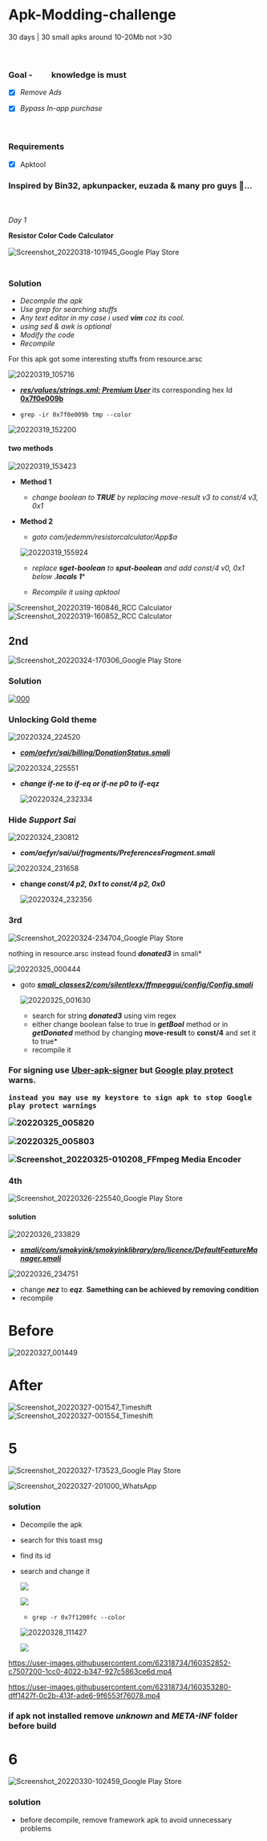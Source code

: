 # Apk-Modding-challenge
30 days | 30 small apks around 10-20Mb not >30 

ㅤㅤㅤㅤㅤㅤㅤㅤㅤㅤㅤㅤㅤㅤㅤㅤㅤㅤㅤㅤㅤㅤㅤㅤ

### Goal - <img src="https://img.shields.io/static/v1?label=&message=Smali&color=important&style=plastic&logoColor=violet" width="30" height="15"> knowledge is must
   - [x] *Remove Ads*
   - [x] *Bypass In-app purchase*


ㅤㅤㅤㅤㅤㅤㅤㅤㅤㅤㅤㅤㅤㅤㅤㅤㅤㅤㅤㅤㅤㅤㅤㅤ

### Requirements

   - [x] Apktool
    
### Inspired by Bin32, apkunpacker, euzada & many pro guys 🧠...
ㅤㅤㅤㅤㅤㅤㅤㅤㅤㅤㅤㅤㅤㅤㅤㅤㅤㅤㅤㅤㅤㅤㅤㅤ



*Day 1*
   
   **Resistor Color Code Calculator**
   
   ![Screenshot_20220318-101945_Google Play Store](https://user-images.githubusercontent.com/62318734/158939543-ea2a7b37-3108-4456-9e93-79a7f63895e2.png)
ㅤㅤㅤㅤㅤㅤㅤㅤㅤㅤㅤㅤㅤㅤㅤㅤㅤㅤㅤㅤㅤㅤㅤㅤ

<h3><b>Solution</b></h3>

 -  *Decompile the apk*
 -  *Use grep for searching stuffs*
 -  *Any text editor in my case i used **vim** coz its cool.*
 -  *using sed & awk is optional*
 -  *Modify the code*
 -  *Recompile*

<p>For this apk got some interesting stuffs from resource.arsc<br></p>

   ![20220319_105716](https://user-images.githubusercontent.com/62318734/159108433-f258a81e-1489-4325-87dd-3f041b17929c.png)
   
   - <ins>***res/values/strings.xml:    <string name="usuario_premium">Premium User</string>***</ins> its corresponding hex Id <ins>**0x7f0e009b**</ins>
   
   - `grep -ir 0x7f0e009b tmp --color`

   ![20220319_152200](https://user-images.githubusercontent.com/62318734/159116412-c76829bf-e8e9-457a-a9a0-430b867403e1.png)
   
 
<h4><b>two methods</b></h4>

   
   ![20220319_153423](https://user-images.githubusercontent.com/62318734/159116731-83b06779-c110-451d-9282-c554067aaf5a.png)
   
   - **Method 1**
      
      
      - *change boolean to **TRUE** by replacing move-result v3 to const/4 v3, 0x1*

   - **Method 2**

       
      - *goto com/jedemm/resistorcalculator/App$a*

      ![20220319_155924](https://user-images.githubusercontent.com/62318734/159117464-1b078ec4-3c93-4bb5-8692-aaf5883d4391.png)


      - *replace **sget-boolean** to **sput-boolean** and add const/4 v0, 0x1 below **.locals 1****

     - *Recompile it using apktool*

![Screenshot_20220319-160846_RCC Calculator](https://user-images.githubusercontent.com/62318734/159117699-29e1d203-b0cb-4e63-9e13-da7e958a6faa.png)
![Screenshot_20220319-160852_RCC Calculator](https://user-images.githubusercontent.com/62318734/159117704-9d21a35d-43aa-49cb-9c8d-199ed3e59cf0.png)



 ## 2nd
 
   ![Screenshot_20220324-170306_Google Play Store](https://user-images.githubusercontent.com/62318734/159907680-c25ceada-a5ed-4708-9cda-89bb9977c186.png)
   
   <h3><b>Solution</b></h3>
       
       
   [![000](https://user-images.githubusercontent.com/62318734/159939739-4284d286-f927-4b4a-9be3-b43575fe8b9d.png)](https://user-images.githubusercontent.com/62318734/159942517-bac17e27-40b1-4e03-8bab-c2c1e0c69283.mp4)
   
   ### Unlocking Gold theme
   
   ![20220324_224520](https://user-images.githubusercontent.com/62318734/159974165-bcfe54dc-b01b-4975-8e3c-1ea95cbbb0b9.png)

   
   - <ins>***com/aefyr/sai/billing/DonationStatus.smali***</ins>

   ![20220324_225551](https://user-images.githubusercontent.com/62318734/159975085-d8afcdae-4fb0-4b73-b1ca-e8a40f0a829f.png)

            
     
     
     
     
     
   - ***change if-ne to if-eq or if-ne p0 to if-eqz***

        ![20220324_232334](https://user-images.githubusercontent.com/62318734/159980184-ecad9cf5-e119-413c-8406-b7e6543fdb22.png)

  
  
### Hide ***Support Sai***

           
           
   ![20220324_230812](https://user-images.githubusercontent.com/62318734/159977158-bbb2e0fa-a757-43ad-a045-2874e41f0ce1.png)
   
   - ***com/aefyr/sai/ui/fragments/PreferencesFragment.smali***

![20220324_231658](https://user-images.githubusercontent.com/62318734/159978548-26c634f0-9cc4-46cf-8d1b-ee98a86d5748.png)


   - **change ***const/4 p2, 0x1 to const/4 p2, 0x0*****

      ![20220324_232356](https://user-images.githubusercontent.com/62318734/159979958-1c1c7b3a-bbfe-420a-a374-a5bab0fdc181.png)


### 3rd 

 ![Screenshot_20220324-234704_Google Play Store](https://user-images.githubusercontent.com/62318734/159987415-19a7b044-8f62-4d27-b9ec-4948252c28e6.png)


nothing in resource.arsc instead found ***donated3*** in smali*

![20220325_000444](https://user-images.githubusercontent.com/62318734/159987753-fc23fec5-95a1-40a0-8540-be08d28e0a16.png)

  -  goto <ins>***smali_classes2/com/silentlexx/ffmpeggui/config/Config.smali***</ins></br>
  
        ![20220325_001630](https://user-images.githubusercontent.com/62318734/159989232-3bdb4d80-0106-45d5-946e-6e0ce33abcec.png)

        - search for string ***donated3*** using vim regex
        - either change boolean false to true in ***getBool*** method or in ***getDonated*** method by changing **move-result** to **const/4** and set it to true*
        - recompile it
       

<h3><b>For signing use <ins>Uber-apk-signer</ins> but <ins>Google play protect</ins> warns.</b></br>
              
              
              
    instead you may use my keystore to sign apk to stop Google play protect warnings 
    
   ![20220325_005820](https://user-images.githubusercontent.com/62318734/159995288-1ae4ead1-c97b-4133-a268-b33a6285174b.png)

   ![20220325_005803](https://user-images.githubusercontent.com/62318734/159995403-1c4fca87-3485-4528-97a7-f89136dd35d6.png)


   ![Screenshot_20220325-010208_FFmpeg Media Encoder](https://user-images.githubusercontent.com/62318734/159995820-9ee06bb3-a3c6-41ef-92c8-b3fd40d9954a.png)


  
### 4th

   ![Screenshot_20220326-225540_Google Play Store](https://user-images.githubusercontent.com/62318734/160250653-10478016-6570-4e98-a847-00bbf3078e94.png)


   #### solution
   
     
   ![20220326_233829](https://user-images.githubusercontent.com/62318734/160251946-c83f0290-21da-418c-b72d-28c29a23dcc2.png)
   

   - ***<ins>smali/com/smokyink/smokyinklibrary/pro/licence/DefaultFeatureManager.smali</ins>***
   
   ![20220326_234751](https://user-images.githubusercontent.com/62318734/160252246-aac22194-48c0-45e9-91d4-0c0a7cbfe375.png)</br>
 
 
   - change *<b>nez</b>* to *<b>eqz</b>*. **Samething can be achieved by removing condition**
   - recompile

# Before
   ![20220327_001449](https://user-images.githubusercontent.com/62318734/160252995-9a44168e-c6aa-4bf7-90d7-9315b4c67b6e.png)
# After
   ![Screenshot_20220327-001547_Timeshift](https://user-images.githubusercontent.com/62318734/160253031-2bd89cc3-ac1e-4665-91e8-16ebeb2cae2c.png)
![Screenshot_20220327-001554_Timeshift](https://user-images.githubusercontent.com/62318734/160253039-e4f71025-2e5f-403e-b5b1-dfe49cde57e4.png)


# 5

![Screenshot_20220327-173523_Google Play Store](https://user-images.githubusercontent.com/62318734/160280662-f75678b2-c1d6-4c19-9e0b-94193c99f188.png)

![Screenshot_20220327-201000_WhatsApp](https://user-images.githubusercontent.com/62318734/160286773-dc671165-fb7f-4042-a2ac-8aa9eb41f894.png)

  ### solution
  
  
   - Decompile the apk 
   - search for this toast msg
   - find its id
   - search and change it


        [![](https://i.imgur.com/a2yXU0C_d.webp?maxwidth=760&fidelity=grand)](https://player.vimeo.com/video/692934120?h=16dfe012f9&amp;badge=0&amp;autopause=0&amp;player_id=0&amp;app_id=58479)
        
        [![](https://i.imgur.com/R9vBLST_d.webp?maxwidth=760&fidelity=grand)](https://player.vimeo.com/video/692946381?h=ae557748b7&amp;badge=0&amp;autopause=0&amp;player_id=0&amp;app_id=58479)
        
        
        
       
        - `grep -r 0x7f1200fc --color`
   
        ![20220328_111427](https://user-images.githubusercontent.com/62318734/160334393-c20bdaf2-337c-4b56-b64b-184292948dd0.png)
        
        
        [![](https://i.imgur.com/BVFHitC.png)](https://player.vimeo.com/video/692984086?h=6618b4cce9&amp;badge=0&amp;autopause=0&amp;player_id=0&amp;app_id=58479)
        
        
     
        

https://user-images.githubusercontent.com/62318734/160352852-c7507200-1cc0-4022-b347-927c5863ce6d.mp4





https://user-images.githubusercontent.com/62318734/160353280-dff1427f-0c2b-413f-ade6-9f6553f76078.mp4


        
 ### if apk not installed remove ***unknown*** and ***META-INF*** folder before build 
        
# 6

   ![Screenshot_20220330-102459_Google Play Store](https://user-images.githubusercontent.com/62318734/160754203-dd9f8341-0b42-451e-9dbb-d527a4f00751.png)

 ### solution
 
   - before decompile, remove framework apk to avoid unnecessary problems
